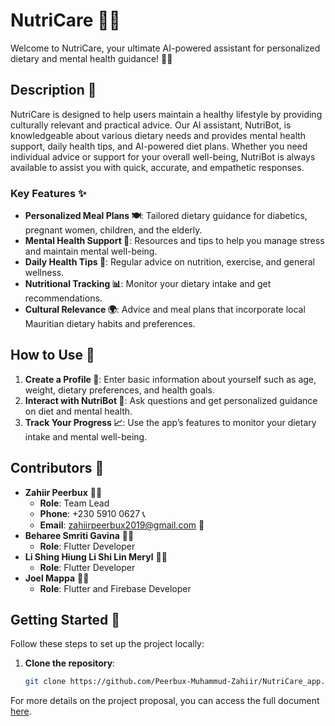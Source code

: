 # NutriCare 🍎🥗

Welcome to NutriCare, your ultimate AI-powered assistant for personalized dietary and mental health guidance! 🌟🤖

## Description 📄

NutriCare is designed to help users maintain a healthy lifestyle by providing culturally relevant and practical advice. Our AI assistant, NutriBot, is knowledgeable about various dietary needs and provides mental health support, daily health tips, and AI-powered diet plans. Whether you need individual advice or support for your overall well-being, NutriBot is always available to assist you with quick, accurate, and empathetic responses.

### Key Features ✨

- **Personalized Meal Plans 🍽️**: Tailored dietary guidance for diabetics, pregnant women, children, and the elderly.
- **Mental Health Support 🧠**: Resources and tips to help you manage stress and maintain mental well-being.
- **Daily Health Tips 📅**: Regular advice on nutrition, exercise, and general wellness.
- **Nutritional Tracking 📊**: Monitor your dietary intake and get recommendations.
- **Cultural Relevance 🌍**: Advice and meal plans that incorporate local Mauritian dietary habits and preferences.

## How to Use 🤔

1. **Create a Profile 📝**: Enter basic information about yourself such as age, weight, dietary preferences, and health goals.
2. **Interact with NutriBot 💬**: Ask questions and get personalized guidance on diet and mental health.
3. **Track Your Progress 📈**: Use the app’s features to monitor your dietary intake and mental well-being.

## Contributors 👥

- **Zahiir Peerbux** 🧑‍💻
  - **Role**: Team Lead
  - **Phone**: +230 5910 0627 📞
  - **Email**: [zahiirpeerbux2019@gmail.com](mailto:zahiirpeerbux2019@gmail.com) 📧
- **Beharee Smriti Gavina** 🧑‍💼
  - **Role**: Flutter Developer
- **Li Shing Hiung Li Shi Lin Meryl** 🧑‍🎨
  - **Role**: Flutter Developer
- **Joel Mappa** 🧑‍💻
  - **Role**: Flutter and Firebase Developer

## Getting Started 🚀

Follow these steps to set up the project locally:

1. **Clone the repository**:

   ```bash
   git clone https://github.com/Peerbux-Muhammud-Zahiir/NutriCare_app.git
   ```

For more details on the project proposal, you can access the full document [here](https://drive.google.com/file/d/1C9fhYr2yK6pDJJNT-PbpZzZc80VQoM6u/view?usp=sharing).
